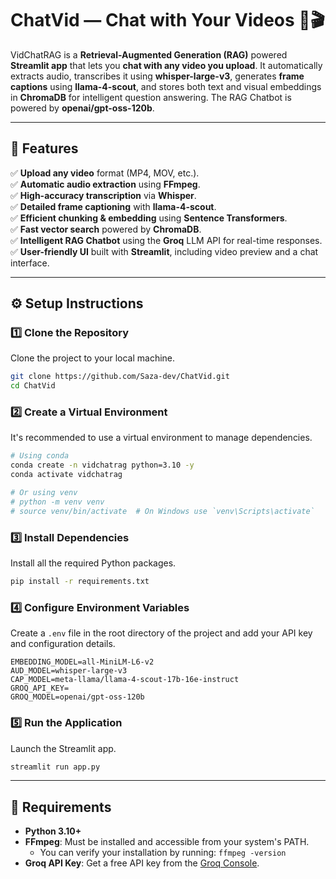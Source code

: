 #  ChatVid — Chat with Your Videos 💬🎬

VidChatRAG is a **Retrieval-Augmented Generation (RAG)** powered **Streamlit app** that lets you **chat with any video you upload**.
It automatically extracts audio, transcribes it using **whisper-large-v3**, generates **frame captions** using **llama-4-scout**, and stores both text and visual embeddings in **ChromaDB** for intelligent question answering. The RAG Chatbot is powered by **openai/gpt-oss-120b**.

---

## 🚀 Features

✅ **Upload any video** format (MP4, MOV, etc.).  
✅ **Automatic audio extraction** using **FFmpeg**.  
✅ **High-accuracy transcription** via **Whisper**.  
✅ **Detailed frame captioning** with **llama-4-scout**.  
✅ **Efficient chunking & embedding** using **Sentence Transformers**.  
✅ **Fast vector search** powered by **ChromaDB**.  
✅ **Intelligent RAG Chatbot** using the **Groq** LLM API for real-time responses.  
✅ **User-friendly UI** built with **Streamlit**, including video preview and a chat interface.

---

## ⚙️ Setup Instructions

### 1️⃣ **Clone the Repository**
Clone the project to your local machine.
```bash
git clone https://github.com/Saza-dev/ChatVid.git
cd ChatVid
````

### 2️⃣ **Create a Virtual Environment**

It's recommended to use a virtual environment to manage dependencies.

```bash
# Using conda
conda create -n vidchatrag python=3.10 -y
conda activate vidchatrag

# Or using venv
# python -m venv venv
# source venv/bin/activate  # On Windows use `venv\Scripts\activate`
```

### 3️⃣ **Install Dependencies**

Install all the required Python packages.

```bash
pip install -r requirements.txt
```

### 4️⃣ **Configure Environment Variables**

Create a `.env` file in the root directory of the project and add your API key and configuration details.

```env
EMBEDDING_MODEL=all-MiniLM-L6-v2 
AUD_MODEL=whisper-large-v3
CAP_MODEL=meta-llama/llama-4-scout-17b-16e-instruct
GROQ_API_KEY=
GROQ_MODEL=openai/gpt-oss-120b
```

### 5️⃣ **Run the Application**

Launch the Streamlit app.

```bash
streamlit run app.py
```

-----

## 🧩 Requirements

  * **Python 3.10+**
  * **FFmpeg**: Must be installed and accessible from your system's PATH.
      * You can verify your installation by running: `ffmpeg -version`
  * **Groq API Key**: Get a free API key from the [Groq Console](https://console.groq.com/).
